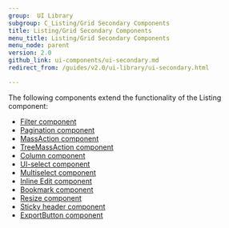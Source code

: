 ```yaml
---
group:  UI Library
subgroup: C_Listing/Grid Secondary Components
title: Listing/Grid Secondary Components
menu_title: Listing/Grid Secondary Components
menu_node: parent
version: 2.0
github_link: ui-components/ui-secondary.md
redirect_from: /guides/v2.0/ui-library/ui-secondary.html

---
```


The following components extend the functionality of the Listing component:

  * <a href="{{page.baseurl}}/ui-components/ui-secondary-filter.html">Filter component</a>
  * <a href="{{page.baseurl}}/ui-components/ui-secondary-pagination.html">Pagination component</a>
  * <a href="{{page.baseurl}}/ui-components/ui-secondary-massaction.html">MassAction component</a>
  * <a href="{{page.baseurl}}/ui-components/ui-secondary-treemass.html">TreeMassAction component</a>
  * <a href="{{page.baseurl}}/ui-components/ui-secondary-column.html">Column component</a>
  * <a href="{{page.baseurl}}/ui-components/ui-secondary-uiselect.html">UI-select component</a>
  * <a href="{{page.baseurl}}/ui-components/ui-secondary-multi.html">Multiselect component</a>
  * <a href="{{page.baseurl}}/ui-components/ui-secondary-inline.html">Inline Edit component</a>
  * <a href="{{page.baseurl}}/ui-components/ui-secondary-bookmark.html">Bookmark component</a>
  * <a href="{{page.baseurl}}/ui-components/ui-secondary-resize.html">Resize component</a>
  * <a href="{{page.baseurl}}/ui-components/ui-secondary-header.html">Sticky header component</a>
  * <a href="{{page.baseurl}}/ui-components/ui-export.html">ExportButton component</a>
